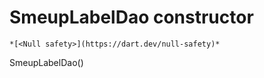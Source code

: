 


# SmeupLabelDao constructor




    *[<Null safety>](https://dart.dev/null-safety)*



SmeupLabelDao()












